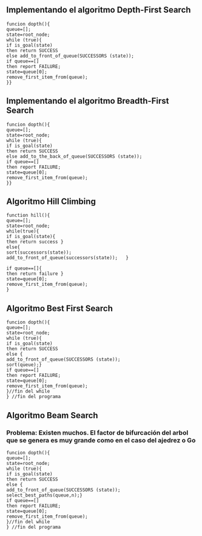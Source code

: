 ## Implementando el algoritmo Depth-First Search

```
funcion dopth(){
queue=[];
state=root_node;
while (true){
if is_goal(state)
then return SUCCESS
else add_to_front_of_queue(SUCCESSORS (state));
if queue==[]
then report FAILURE;
state=queue[0];
remove_first_item_from(queue);
}}
```


## Implementando el algoritmo Breadth-First Search

```
funcion dopth(){
queue=[];
state=root_node;
while (true){
if is_goal(state)
then return SUCCESS
else add_to_the_back_of_queue(SUCCESSORS (state));
if queue==[]
then report FAILURE;
state=queue[0];
remove_first_item_from(queue);
}}
```


## Algoritmo Hill Climbing

```
function hill(){
queue=[];
state=root_node;
while(true){
if is_goal(state){
then return success }
else{
sort(successors(state));
add_to_front_of_queue(successors(state));   }

if queue==[]{
then return failure }
state=queue[0];
remove_first_item_from(queue);
}

```



## Algoritmo Best First Search

```
funcion dopth(){
queue=[];
state=root_node;
while (true){
if is_goal(state)
then return SUCCESS
else {
add_to_front_of_queue(SUCCESSORS (state));
sort(queue);}
if queue==[]
then report FAILURE;
state=queue[0];
remove_first_item_from(queue);
}//fin del while
} //fin del programa
```

## Algoritmo Beam Search
### Problema: Existen muchos. El factor de bifurcación del arbol que se genera es muy grande como en el caso del ajedrez o Go
```
funcion dopth(){
queue=[];
state=root_node;
while (true){
if is_goal(state)
then return SUCCESS
else {
add_to_front_of_queue(SUCCESSORS (state));
select_best_paths(queue,n);}
if queue==[]
then report FAILURE;
state=queue[0];
remove_first_item_from(queue);
}//fin del while
} //fin del programa
```
